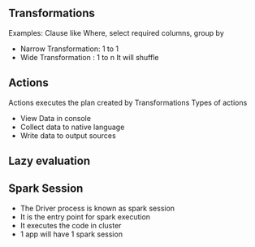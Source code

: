 
## Transformations

Examples: Clause like Where, select required columns, group by
- Narrow Transformation: 1 to 1
- Wide Transformation : 1 to n It will shuffle

## Actions

Actions executes the plan created by Transformations
Types of actions
- View Data in console
- Collect data to native language
- Write data to output sources


## Lazy evaluation

## Spark Session
 - The Driver process is known as spark session
 - It is the entry point for spark execution
 - It executes the code in cluster
 - 1 app will have 1 spark session

